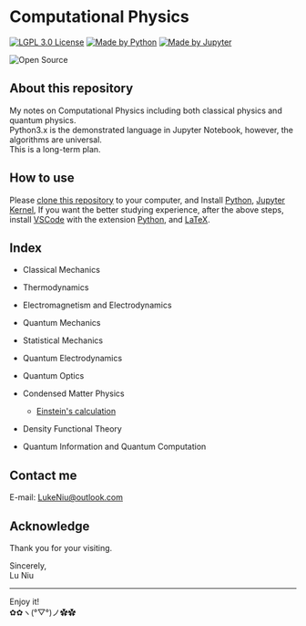 # Computational Physics

[![LGPL 3.0 License](https://github.com/ConAntares/Temples/blob/master/Attachments/LicenseLGPL3.0.svg)](https://www.gnu.org/licenses/lgpl-3.0)
[![Made by Python](https://github.com/ConAntares/Temples/blob/master/Attachments/MadebyPython.svg)](https://www.python.org/)
[![Made by Jupyter](https://github.com/ConAntares/Temples/blob/master/Attachments/MadebyJupyter.svg)](https://jupyter.org/)

![Open Source](https://github.com/ConAntares/Temples/blob/master/Attachments/OpenSource.svg)

## About this repository

My notes on Computational Physics including both classical physics and quantum physics.  
Python3.x is the demonstrated language in Jupyter Notebook, however, the algorithms are universal.  
This is a long-term plan.

## How to use

Please [clone this repository](https://github.com/Photonico/Computational_Physics.git) to your computer, and Install [Python](https://www.python.org/), [Jupyter Kernel](https://jupyter.org/), If you want the better studying experience, after the above steps, install [VSCode](https://code.visualstudio.com/) with the extension [Python](https://marketplace.visualstudio.com/items?itemName=ms-python.python), and [LaTeX](https://www.latex-project.org/).

## Index

* Classical Mechanics  

* Thermodynamics  

* Electromagnetism and Electrodynamics  

* Quantum Mechanics  

* Statistical Mechanics  

* Quantum Electrodynamics  

* Quantum Optics  

* Condensed Matter Physics  
  * [Einstein's calculation](Condensed%20Matter%20Physics/Einstein's%20calculation.ipynb)  

* Density Functional Theory  

* Quantum Information and Quantum Computation  

## Contact me

E-mail: LukeNiu@outlook.com  

## Acknowledge

Thank you for your visiting.

Sincerely,  
Lu Niu

----
Enjoy it!  
✿✿ヽ(°▽°)ノ✿✿
